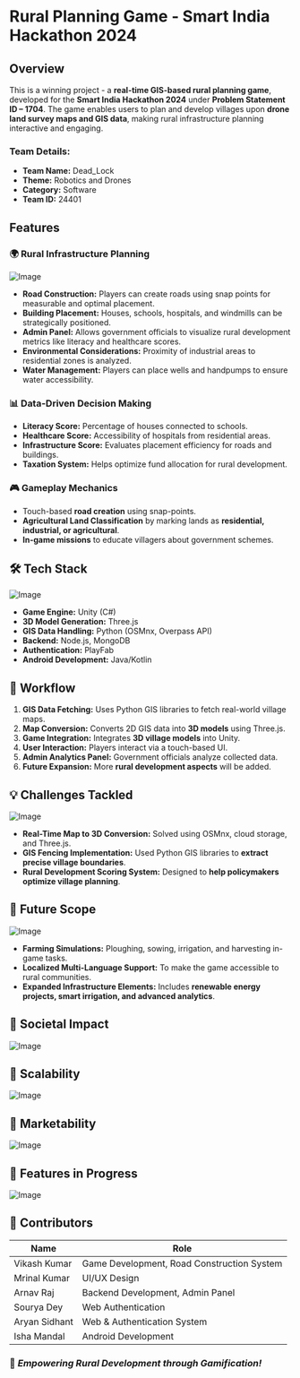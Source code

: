 # Rural Planning Game - Smart India Hackathon 2024

## Overview
This is a winning project - a **real-time GIS-based rural planning game**, developed for the **Smart India Hackathon 2024** under **Problem Statement ID – 1704**. The game enables users to plan and develop villages upon **drone land survey maps and GIS data**, making rural infrastructure planning interactive and engaging.

### Team Details:
- **Team Name:** Dead_Lock
- **Theme:** Robotics and Drones
- **Category:** Software
- **Team ID:** 24401

## Features
### 🌍 **Rural Infrastructure Planning**
![Image](https://github.com/user-attachments/assets/a377d244-4d20-4acc-8755-f56d049a9e68)
- **Road Construction:** Players can create roads using snap points for measurable and optimal placement.
- **Building Placement:** Houses, schools, hospitals, and windmills can be strategically positioned.
- **Admin Panel:** Allows government officials to visualize rural development metrics like literacy and healthcare scores.
- **Environmental Considerations:** Proximity of industrial areas to residential zones is analyzed.
- **Water Management:** Players can place wells and handpumps to ensure water accessibility.

### 📊 **Data-Driven Decision Making**
- **Literacy Score:** Percentage of houses connected to schools.
- **Healthcare Score:** Accessibility of hospitals from residential areas.
- **Infrastructure Score:** Evaluates placement efficiency for roads and buildings.
- **Taxation System:** Helps optimize fund allocation for rural development.

### 🎮 **Gameplay Mechanics**
- Touch-based **road creation** using snap-points.
- **Agricultural Land Classification** by marking lands as **residential, industrial, or agricultural**.
- **In-game missions** to educate villagers about government schemes.

## 🛠 Tech Stack
![Image](https://github.com/user-attachments/assets/e617c040-9816-4d67-9d75-17f434eb69fa)
- **Game Engine:** Unity (C#)
- **3D Model Generation:** Three.js
- **GIS Data Handling:** Python (OSMnx, Overpass API)
- **Backend:** Node.js, MongoDB
- **Authentication:** PlayFab
- **Android Development:** Java/Kotlin

## 🔄 Workflow
1. **GIS Data Fetching:** Uses Python GIS libraries to fetch real-world village maps.
2. **Map Conversion:** Converts 2D GIS data into **3D models** using Three.js.
3. **Game Integration:** Integrates **3D village models** into Unity.
4. **User Interaction:** Players interact via a touch-based UI.
5. **Admin Analytics Panel:** Government officials analyze collected data.
6. **Future Expansion:** More **rural development aspects** will be added.

## 💡 Challenges Tackled
![Image](https://github.com/user-attachments/assets/227bf255-935f-452f-b9f4-330859d81d6c)
- **Real-Time Map to 3D Conversion:** Solved using OSMnx, cloud storage, and Three.js.
- **GIS Fencing Implementation:** Used Python GIS libraries to **extract precise village boundaries**.
- **Rural Development Scoring System:** Designed to **help policymakers optimize village planning**.

## 🚀 Future Scope
![Image](https://github.com/user-attachments/assets/ab7eba19-d2e7-4726-92a2-a045049b5763)
- **Farming Simulations:** Ploughing, sowing, irrigation, and harvesting in-game tasks.
- **Localized Multi-Language Support:** To make the game accessible to rural communities.
- **Expanded Infrastructure Elements:** Includes **renewable energy projects, smart irrigation, and advanced analytics**.

## 📌 Societal Impact
![Image](https://github.com/user-attachments/assets/4268dc49-5459-4b33-9b5d-3039a5ea50f7)

## 📌 Scalability 
![Image](https://github.com/user-attachments/assets/ecd961e6-ba88-44f0-a243-f04153f0d8f2)

## 📌 Marketability 
![Image](https://github.com/user-attachments/assets/2922f66d-7b63-4c8a-821a-d119815a5479)

## 📌 Features in Progress
![Image](https://github.com/user-attachments/assets/a6b9bc4e-273e-495a-8afa-80671ca05448)


## 🤝 Contributors
| Name | Role |
|------|------|
| Vikash Kumar | Game Development, Road Construction System |
| Mrinal Kumar | UI/UX Design |
| Arnav Raj | Backend Development, Admin Panel |
| Sourya Dey | Web Authentication |
| Aryan Sidhant | Web & Authentication System |
| Isha Mandal | Android Development |

### 🎯 *Empowering Rural Development through Gamification!*


